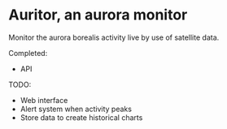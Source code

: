 # Auritor, an aurora monitor

Monitor the aurora borealis activity live by use of satellite data. 

Completed:
- API

TODO:
- Web interface
- Alert system when activity peaks
- Store data to create historical charts
